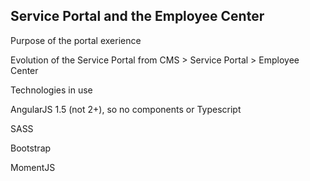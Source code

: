 ## Service Portal and the Employee Center

Purpose of the portal exerience

Evolution of the Service Portal from CMS > Service Portal > Employee Center

Technologies in use

AngularJS 1.5 (not 2+), so no components or Typescript

SASS

Bootstrap

MomentJS

